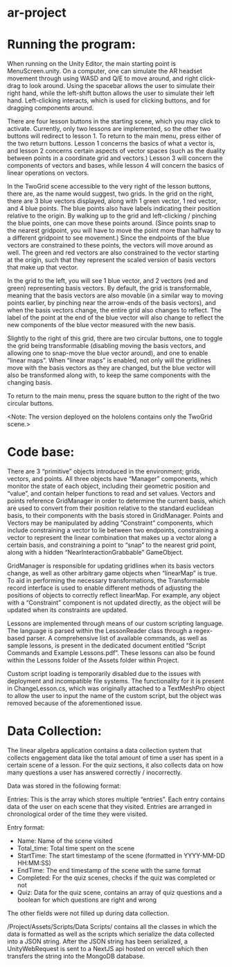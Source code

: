 # ar-project

# **Running the program:**
When running on the Unity Editor, the main starting point is MenuScreen.unity. On a computer, one can simulate the AR headset movement through using WASD and Q/E to move around, and right click-drag to look around. Using the spacebar allows the user to simulate their right hand, while the left-shift button allows the user to simulate their left hand. Left-clicking interacts, which is used for clicking buttons, and for dragging components around.

There are four lesson buttons in the starting scene, which you may click to activate. Currently, only two lessons are implemented, so the other two buttons will redirect to lesson 1. To return to the main menu, press either of the two return buttons. Lesson 1 concerns the basics of what a vector is, and lesson 2 concerns certain aspects of vector spaces (such as the duality between points in a coordinate grid and vectors.) Lesson 3 will concern the components of vectors and bases, while lesson 4 will concern the basics of linear operations on vectors.

In the TwoGrid scene accessible to the very right of the lesson buttons, there are, as the name would suggest, two grids. In the grid on the right, there are 3 blue vectors displayed, along with 1 green vector, 1 red vector, and 4 blue points. The blue points also have labels indicating their position relative to the origin. By walking up to the grid and left-clicking / pinching the blue points, one can move these points around. (Since points snap to the nearest gridpoint, you will have to move the point more than halfway to a different gridpoint to see movement.) Since the endpoints of the blue vectors are constrained to these points, the vectors will move around as well. The green and red vectors are also constrained to the vector starting at the origin, such that they represent the scaled version of basis vectors that make up that vector.

In the grid to the left, you will see 1 blue vector, and 2 vectors (red and green) representing basis vectors. By default, the grid is transformable, meaning that the basis vectors are also movable (in a similar way to moving points earlier, by pinching near the arrow-ends of the basis vectors), and when the basis vectors change, the entire grid also changes to reflect. The label of the point at the end of the blue vector will also change to reflect the new components of the blue vector measured with the new basis.

Slightly to the right of this grid, there are two circular buttons, one to toggle the grid being transformable (disabling moving the basis vectors, and allowing one to snap-move the blue vector around), and one to enable “linear maps”. When “linear maps” is enabled, not only will the gridlines move with the basis vectors as they are changed, but the blue vector will also be transformed along with, to keep the same components with the changing basis.

To return to the main menu, press the square button to the right of the two circular buttons.

<Note: The version deployed on the hololens contains only the TwoGrid scene.>

# **Code base:**
There are 3 “primitive” objects introduced in the environment; grids, vectors, and points. All three objects have “Manager” components, which monitor the state of each object, including their geometric position and “value”, and contain helper functions to read and set values. Vectors and points reference GridManager in order to determine the current basis, which are used to convert from their position relative to the standard euclidean basis,  to their components with the basis stored in GridManager. Points and Vectors may be manipulated by adding “Constraint” components, which include constraining a vector to lie between two endpoints, constraining a vector to represent the linear combination that makes up a vector along a certain basis, and constraining a point to “snap” to the nearest grid point, along with a hidden “NearInteractionGrabbable” GameObject.

GridManager is responsible for updating gridlines when its basis vectors change, as well as other arbitrary game objects when “linearMap” is true. To aid in performing the necessary transformations, the Transformable record interface is used to enable different methods of adjusting the positions of objects to correctly reflect linearMap. For example, any object with a “Constraint” component is not updated directly, as the object will be updated when its constraints are updated.

Lessons are implemented through means of our custom scripting language. The language is parsed within the LessonReader class through a regex-based parser. A comprehensive list of available commands, as well as sample lessons, is present in the dedicated document entitled “Script Commands and Example Lessons.pdf”. These lessons can also be found within the Lessons folder of the Assets folder within Project.

Custom script loading is temporarily disabled due to the issues with deployment and incompatible file systems. The functionality for it is present in ChangeLesson.cs, which was originally attached to a TextMeshPro object to allow the user to input the name of the custom script, but the object was removed because of the aforementioned issue.

# **Data Collection:**
The linear algebra application contains a data collection system that collects engagement data like the total amount of time a user has spent in a certain scene of a lesson. For the quiz sections, it also collects data on how many questions a user has answered correctly / inocorrectly. 

Data was stored in the following format: 

Entries: This is the array which stores multiple “entries”. Each entry contains data of the user on each scene that they visited. Entries are arranged in chronological order of the time they were visited.

Entry format:
- Name: Name of the scene visited 
- Total_time: Total time spent on the scene
- StartTime: The start timestamp of the scene (formatted in YYYY-MM-DD HH:MM:SS) 
- EndTime: The end timestamp of the scene with the same format 
- Completed: For the quiz scenes, checks if the quiz was completed or not 
- Quiz: Data for the quiz scene, contains an array of quiz questions and a boolean for which questions are right and wrong 

The other fields were not filled up during data collection.

/Project/Assets/Scripts/Data Scripts/ contains all the classes in which the data is formatted as well as the scripts which serialize the data collected into a JSON string. After the JSON string has been serialized, a UnityWebRequest is sent to a NextJS api hosted on vercell which then transfers the string into the MongoDB database. 
